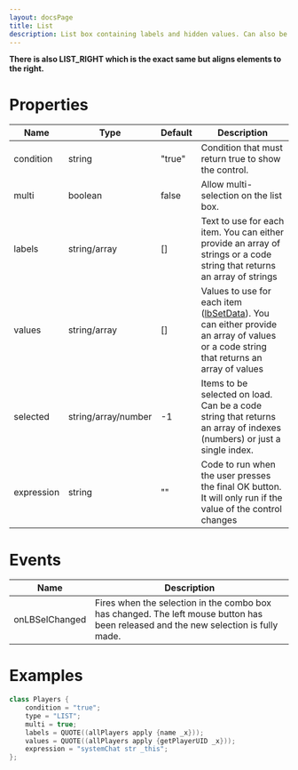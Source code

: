 ```yaml
---
layout: docsPage
title: List
description: List box containing labels and hidden values. Can also be a multi-select list.
---
```


**There is also LIST_RIGHT which is the exact same but aligns elements to the right.**

# Properties

<table>
    <thead>
        <tr>
            <th>Name</th>
            <th>Type</th>
            <th>Default</th>
            <th>Description</th>
        </tr>
    </thead>
    <tbody>
        <tr>
            <td>condition</td>
            <td>string</td>
            <td>"true"</td>
            <td>Condition that must return true to show the control.</td>
        </tr>
        <tr>
            <td>multi</td>
            <td>boolean</td>
            <td>false</td>
            <td>Allow multi-selection on the list box.</td>
        </tr>
        <tr>
            <td>labels</td>
            <td>string/array</td>
            <td>[]</td>
            <td>Text to use for each item. You can either provide an array of strings or a code string that returns an array of strings</td>
        </tr>
        <tr>
            <td>values</td>
            <td>string/array</td>
            <td>[]</td>
            <td>Values to use for each item (<a href="https://community.bistudio.com/wiki/lbSetData">lbSetData</a>). You can either provide an array of values or a code string that returns an array of values</td>
        </tr>
        <tr>
            <td>selected</td>
            <td>string/array/number</td>
            <td>-1</td>
            <td>Items to be selected on load. Can be a code string that returns an array of indexes (numbers) or just a single index.</td>
        </tr>
        <tr>
            <td>expression</td>
            <td>string</td>
            <td>""</td>
            <td>Code to run when the user presses the final OK button. It will only run if the value of the control changes</td>
        </tr>
    </tbody>
</table>

# Events
<table>
    <thead>
        <tr>
            <th>Name</th>
            <th>Description</th>
        </tr>
    </thead>
    <tbody>
        <tr>
            <td>onLBSelChanged</td>
            <td>Fires when the selection in the combo box has changed. The left mouse button has been released and the new selection is fully made.</td>
        </tr>
    </tbody>
</table>

# Examples
```c++
class Players {
    condition = "true";
    type = "LIST";
    multi = true;
    labels = QUOTE((allPlayers apply {name _x}));
    values = QUOTE((allPlayers apply {getPlayerUID _x}));
    expression = "systemChat str _this";
};
```
